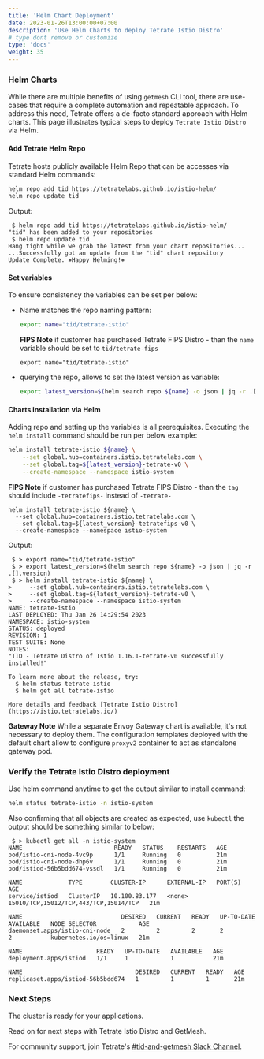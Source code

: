 ```yaml
---
title: 'Helm Chart Deployment'
date: 2023-01-26T13:00:00+07:00
description: 'Use Helm Charts to deploy Tetrate Istio Distro'
# type dont remove or customize
type: 'docs'
weight: 35
---
```


### Helm Charts

While there are multiple benefits of using `getmesh` CLI tool, there are use-cases that require a complete automation and repeatable approach. To address this need, Tetrate offers a de-facto standard approach with Helm charts. This page illustrates typical steps to deploy `Tetrate Istio Distro` via Helm.

#### Add Tetrate Helm Repo

Tetrate hosts publicly available Helm Repo that can be accesses via standard Helm commands:

```bash
helm repo add tid https://tetratelabs.github.io/istio-helm/
helm repo update tid
```

  Output:
  
  ```pre
   $ helm repo add tid https://tetratelabs.github.io/istio-helm/
  "tid" has been added to your repositories
   $ helm repo update tid
  Hang tight while we grab the latest from your chart repositories...
  ...Successfully got an update from the "tid" chart repository
  Update Complete. ⎈Happy Helming!⎈
  ```

#### Set variables

To ensure consistency the variables can be set per below:

- Name matches the repo naming pattern:

  ```bash
  export name="tid/tetrate-istio"
  ```

  __FIPS Note__
  if customer has purchased Tetrate FIPS Distro - than the `name` variable should be set to `tid/tetrate-fips`
  
  ```pre
  export name="tid/tetrate-istio"
  ```

- querying the repo, allows to set the latest version as variable:

  ```bash
  export latest_version=$(helm search repo ${name} -o json | jq -r .[].version)
  ```

#### Charts installation via Helm

Adding repo and setting up the variables is all prerequisites. Executing the `helm install` command should be run per below example:

```bash
helm install tetrate-istio ${name} \
    --set global.hub=containers.istio.tetratelabs.com \
    --set global.tag=${latest_version}-tetrate-v0 \
    --create-namespace --namespace istio-system
```

__FIPS Note__
  if customer has purchased Tetrate FIPS Distro - than the `tag` should include `-tetratefips-` instead of `-tetrate-`

  ```pre
  helm install tetrate-istio ${name} \
    --set global.hub=containers.istio.tetratelabs.com \
    --set global.tag=${latest_version}-tetratefips-v0 \
    --create-namespace --namespace istio-system
  ```

Output:

```pre
 $ > export name="tid/tetrate-istio"
 $ > export latest_version=$(helm search repo ${name} -o json | jq -r .[].version)
 $ > helm install tetrate-istio ${name} \
>     --set global.hub=containers.istio.tetratelabs.com \
>     --set global.tag=${latest_version}-tetrate-v0 \
>     --create-namespace --namespace istio-system
NAME: tetrate-istio
LAST DEPLOYED: Thu Jan 26 14:29:54 2023
NAMESPACE: istio-system
STATUS: deployed
REVISION: 1
TEST SUITE: None
NOTES:
"TID - Tetrate Distro of Istio 1.16.1-tetrate-v0 successfully installed!"

To learn more about the release, try:
  $ helm status tetrate-istio
  $ helm get all tetrate-istio

More details and feedback [Tetrate Istio Distro](https://istio.tetratelabs.io/)
```

__Gateway Note__ While a separate Envoy Gateway chart is available, it's not necessary to deploy them. The configuration templates deployed with the default chart allow to configure `proxyv2` container to act as standalone gateway pod.

### Verify the Tetrate Istio Distro deployment

Use helm command anytime to get the output similar to install command:

```bash
helm status tetrate-istio -n istio-system
```

Also confirming that all objects are created as expected, use `kubectl` the output should be something similar to below:

```pre
 $ > kubectl get all -n istio-system
NAME                          READY   STATUS    RESTARTS   AGE
pod/istio-cni-node-4vc9p      1/1     Running   0          21m
pod/istio-cni-node-dhp6v      1/1     Running   0          21m
pod/istiod-56b5bdd674-vssdl   1/1     Running   0          21m

NAME             TYPE        CLUSTER-IP      EXTERNAL-IP   PORT(S)                                 AGE
service/istiod   ClusterIP   10.100.83.177   <none>        15010/TCP,15012/TCP,443/TCP,15014/TCP   21m

NAME                            DESIRED   CURRENT   READY   UP-TO-DATE   AVAILABLE   NODE SELECTOR            AGE
daemonset.apps/istio-cni-node   2         2         2       2            2           kubernetes.io/os=linux   21m

NAME                     READY   UP-TO-DATE   AVAILABLE   AGE
deployment.apps/istiod   1/1     1            1           21m

NAME                                DESIRED   CURRENT   READY   AGE
replicaset.apps/istiod-56b5bdd674   1         1         1       21m
```



### Next Steps

The cluster is ready for your applications.

Read on for next steps with Tetrate Istio Distro and GetMesh.

For community support, join Tetrate's [#tid-and-getmesh Slack Channel](https://tetr8.io/tetrate-community).
